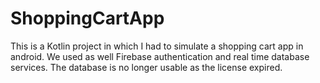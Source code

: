 # ShoppingCartApp
 This is a Kotlin project in which I had to simulate a shopping cart app in android. We used as well Firebase authentication and real time database services. The database is no longer usable as the license expired.
